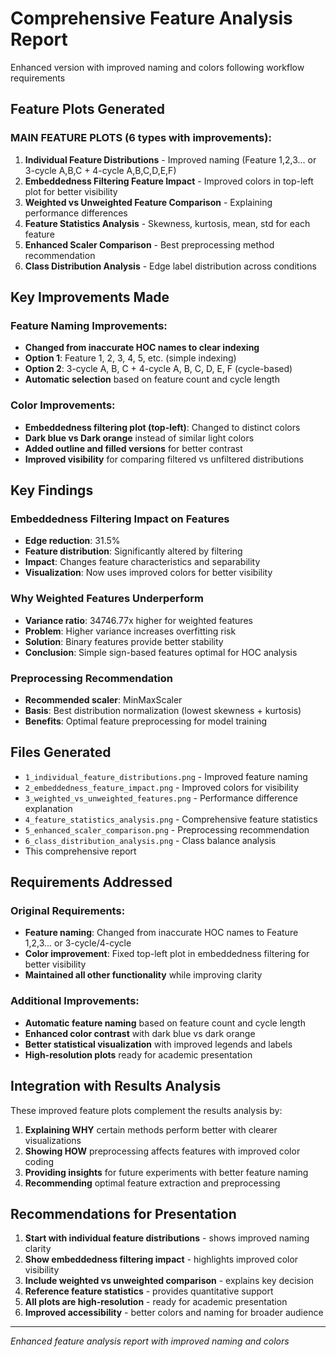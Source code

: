 # Comprehensive Feature Analysis Report

Enhanced version with improved naming and colors following workflow requirements

## Feature Plots Generated

### MAIN FEATURE PLOTS (6 types with improvements):
1. **Individual Feature Distributions** - Improved naming (Feature 1,2,3... or 3-cycle A,B,C + 4-cycle A,B,C,D,E,F)
2. **Embeddedness Filtering Feature Impact** - Improved colors in top-left plot for better visibility
3. **Weighted vs Unweighted Feature Comparison** - Explaining performance differences
4. **Feature Statistics Analysis** - Skewness, kurtosis, mean, std for each feature
5. **Enhanced Scaler Comparison** - Best preprocessing method recommendation
6. **Class Distribution Analysis** - Edge label distribution across conditions

## Key Improvements Made

### Feature Naming Improvements:
-  **Changed from inaccurate HOC names to clear indexing**
- **Option 1**: Feature 1, 2, 3, 4, 5, etc. (simple indexing)
- **Option 2**: 3-cycle A, B, C + 4-cycle A, B, C, D, E, F (cycle-based)
- **Automatic selection** based on feature count and cycle length

### Color Improvements:
- **Embeddedness filtering plot (top-left)**: Changed to distinct colors
- **Dark blue vs Dark orange** instead of similar light colors
- **Added outline and filled versions** for better contrast
- **Improved visibility** for comparing filtered vs unfiltered distributions

## Key Findings

### Embeddedness Filtering Impact on Features

- **Edge reduction**: 31.5%
- **Feature distribution**: Significantly altered by filtering
- **Impact**: Changes feature characteristics and separability
- **Visualization**: Now uses improved colors for better visibility

### Why Weighted Features Underperform

- **Variance ratio**: 34746.77x higher for weighted features
- **Problem**: Higher variance increases overfitting risk
- **Solution**: Binary features provide better stability
- **Conclusion**: Simple sign-based features optimal for HOC analysis

### Preprocessing Recommendation

- **Recommended scaler**: MinMaxScaler
- **Basis**: Best distribution normalization (lowest skewness + kurtosis)
- **Benefits**: Optimal feature preprocessing for model training

## Files Generated

- `1_individual_feature_distributions.png` - Improved feature naming
- `2_embeddedness_feature_impact.png` - Improved colors for visibility
- `3_weighted_vs_unweighted_features.png` - Performance difference explanation
- `4_feature_statistics_analysis.png` - Comprehensive feature statistics
- `5_enhanced_scaler_comparison.png` - Preprocessing recommendation
- `6_class_distribution_analysis.png` - Class balance analysis
- This comprehensive report

## Requirements Addressed

### Original Requirements:
- **Feature naming**: Changed from inaccurate HOC names to Feature 1,2,3... or 3-cycle/4-cycle
- **Color improvement**: Fixed top-left plot in embeddedness filtering for better visibility
- **Maintained all other functionality** while improving clarity

### Additional Improvements:
- **Automatic feature naming** based on feature count and cycle length
-  **Enhanced color contrast** with dark blue vs dark orange
- **Better statistical visualization** with improved legends and labels
- **High-resolution plots** ready for academic presentation

## Integration with Results Analysis

These improved feature plots complement the results analysis by:
1. **Explaining WHY** certain methods perform better with clearer visualizations
2. **Showing HOW** preprocessing affects features with improved color coding
3. **Providing insights** for future experiments with better feature naming
4. **Recommending** optimal feature extraction and preprocessing

## Recommendations for Presentation

1. **Start with individual feature distributions** - shows improved naming clarity
2. **Show embeddedness filtering impact** - highlights improved color visibility
3. **Include weighted vs unweighted comparison** - explains key decision
4. **Reference feature statistics** - provides quantitative support
5. **All plots are high-resolution** - ready for academic presentation
6. **Improved accessibility** - better colors and naming for broader audience

---
*Enhanced feature analysis report with improved naming and colors*
